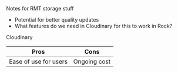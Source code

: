 Notes for RMT storage stuff
- Potential for better quality updates
- What features do we need in Cloudinary for this to work in Rock?

Cloudinary

| Pros | Cons |
| --- | --- |
| Ease of use for users | Ongoing cost |

